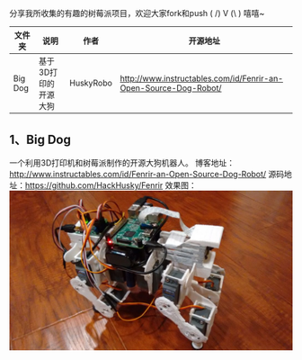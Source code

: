 分享我所收集的有趣的树莓派项目，欢迎大家fork和push ( /) V (\ ) 嘻嘻~

文件夹 | 说明 | 作者 | 开源地址 |
----|----|----|-----|
Big Dog | 基于3D打印的开源大狗 | HuskyRobo| http://www.instructables.com/id/Fenrir-an-Open-Source-Dog-Robot/

## 1、Big Dog
一个利用3D打印机和树莓派制作的开源大狗机器人。
博客地址：http://www.instructables.com/id/Fenrir-an-Open-Source-Dog-Robot/
源码地址：https://github.com/HackHusky/Fenrir
效果图：![dog robot](https://github.com/mindcont/Open-Source/blob/master/RaspberryPI/dog%20robot/dog%20robot.jpg)
